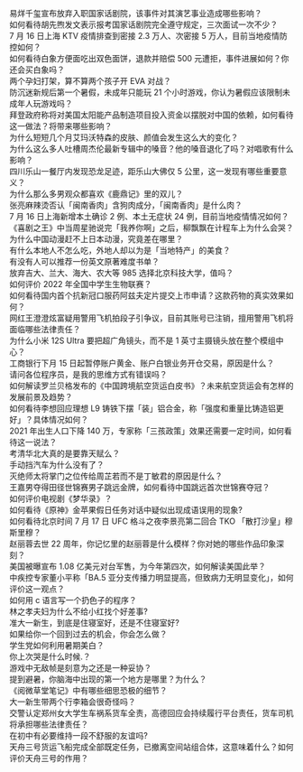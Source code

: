易烊千玺宣布放弃入职国家话剧院，该事件对其演艺事业造成哪些影响？  
如何看待胡先煦发文表示报考国家话剧院完全遵守规定，三次面试一次不少？  
7 月 16 日上海 KTV 疫情排查到密接 2.3 万人、次密接 5 万人，目前当地疫情防控如何？  
如何看待白象方便面吃出双色面饼，退款并赔偿 500 元遭拒，事件进展如何？你还会买白象吗？  
两个孕妇打架，算不算两个孩子开 EVA 对战？  
防沉迷新规后第一个暑假，未成年只能玩 21 个小时游戏，你认为暑假应该限制未成年人玩游戏吗？  
拜登政府称将对美国太阳能产品制造项目投入资金以摆脱对中国的依赖，如何看待这一做法？将带来哪些影响？  
为什么短短几个月艾玛沃特森的皮肤、颜值会发生这么大的变化？  
为什么这么多人吐槽周杰伦最新专辑中的嗓音？他的嗓音退化了吗？对唱歌有什么影响？  
四川乐山一餐厅内发现恐龙足迹，距乐山大佛仅 5 公里，这一发现有哪些重要意义？  
为什么那么多男观众都喜欢《鹿鼎记》里的双儿？  
张亮麻辣烫否认「闽南香肉」含狗肉成分，「闽南香肉」是什么肉？  
7 月 16 日上海新增本土确诊 2 例、本土无症状 24 例，目前当地疫情情况如何？  
《喜剧之王》中当周星驰说完「我养你啊」之后，柳飘飘在计程车上为什么会哭？  
为什么中国动漫赶不上日本动漫，究竟差在哪里？  
有什么本地人不怎么吃，外地人却以为是「当地特产」的美食？  
有没有人可以推荐一份英文原著难度书单？  
放弃吉大、兰大、海大、农大等 985 选择北京科技大学，值吗？  
如何评价 2022 年全国中学生生物联赛？  
如何看待国内首个抗新冠口服药阿兹夫定片提交上市申请？这款药物的真实效果如何？  
网红王澄澄炫富疑用警用飞机拍段子引争议，目前其账号已注销，擅用警用飞机将面临哪些法律责任？  
为什么小米 12S Ultra 要把超广角镜头，而不是 1 英寸主摄镜头放在整个模组中心？  
工商银行下月 15 日起暂停账户黄金、账户白银业务开仓交易，原因是什么？  
请问各位程序员，是我的思维方式有错误吗？  
如何解读罗兰贝格发布的《中国跨境航空货运白皮书》？未来航空货运会有怎样的发展前景及趋势？  
如何看待李想回应理想 L9 铸铁下摆「装」铝合金，称「强度和重量比铸造铝更好」？具体情况如何？  
2021 年出生人口下降 140 万，专家称「三孩政策」效果还需要一定时间，如何看待这一说法？  
考清华北大真的是要靠天赋么？  
手动挡汽车为什么没有了？  
灭绝师太将掌门之位传给周芷若而不是丁敏君的原因是什么？  
王嘉男夺得田径世锦赛男子跳远金牌，如何看待中国跳远首次世锦赛夺冠？  
如何评价电视剧《梦华录》？  
如何看待《原神》金苹果假日任务对话中疑似出现成语误用的现象?  
如何看待北京时间 7 月 17 日 UFC 格斗之夜李景亮第二回合 TKO 「散打沙皇」穆斯里穆？  
赵丽蓉去世 22 周年，你记忆里的赵丽蓉是什么模样？你对她的哪些作品印象深刻？  
美国被曝宣布 1.08 亿美元对台军售，为今年第四次，如何解读美国此举？  
中疾控专家董小平称「BA.5 亚分支传播力明显提高，但致病力无明显变化」，如何评价这一观点？  
如何用 c 语言写一个扔色子的程序？  
林之孝夫妇为什么不给小红找个好差事?  
准大一新生，到底是住寝室好，还是不住寝室好?  
如果给你一个回到过去的机会，你会怎么做？  
学生党如何利用暑期美白？  
你上次哭是什么时候.？  
游戏中无敌帧是刻意为之还是一种妥协？  
提到避暑，你脑海中出现的第一个地方是哪里？为什么？  
《阅微草堂笔记》中有哪些细思恐极的细节？  
大一新生带两个行李箱会很奇怪吗？  
交警认定郑州女大学生车祸系货车全责，高德回应会持续履行平台责任，货车司机将承担哪些法律责任？  
在初中有必要维持一段不舒服的友谊吗?  
天舟三号货运飞船完成全部既定任务，已撤离空间站组合体，这意味着什么？如何评价天舟三号的作用？  
